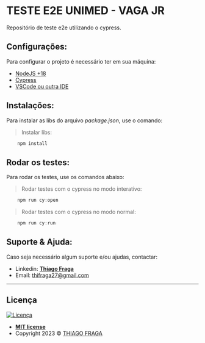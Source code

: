 # TESTE E2E UNIMED - VAGA JR

Repositório de teste e2e utilizando o cypress.

## Configurações:

Para configurar o projeto é necessário ter em sua máquina:

- [NodeJS +18](https://nodejs.org/pt-br/download/package-manager/)
- [Cypress](https://cypress.io/)
- [VSCode ou outra IDE](https://code.visualstudio.com/download)

## Instalações:

Para instalar as libs do arquivo *package.json*, use o comando:

> Instalar libs:
 
```js
    npm install
```

## Rodar os testes:

Para rodar os testes, use os comandos abaixo:

> Rodar testes com o cypress no modo interativo:
 
```js
    npm run cy:open
```

> Rodar testes com o cypress no modo normal:
 
```js
    npm run cy:run
```

## Suporte & Ajuda:

Caso seja necessário algum suporte e/ou ajudas, contactar:

- Linkedin: <a href="https://www.linkedin.com/in/thiago-fraga-79412a92/" target="_blank">**Thiago Fraga**</a>
- Email: thifraga27@gmail.com

-----------------------

## Licença

[![Licença](https://img.shields.io/:license-mit-blue.svg?style=flat-square)](http://badges.mit-license.org)

- **[MIT license](http://opensource.org/licenses/mit-license.php)**
- Copyright 2023 © <a href="https://github.com/thiago-fraga-79412a92" target="_blank">THIAGO FRAGA</a>
